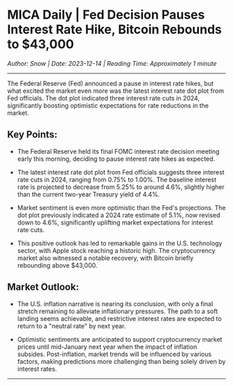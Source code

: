 # MICA Daily | Fed Decision Pauses Interest Rate Hike, Bitcoin Rebounds to $43,000

*Author: Snow | Date: 2023-12-14 | Reading Time: Approximately 1 minute*

---

The Federal Reserve (Fed) announced a pause in interest rate hikes, but what excited the market even more was the latest interest rate dot plot from Fed officials. The dot plot indicated three interest rate cuts in 2024, significantly boosting optimistic expectations for rate reductions in the market.

## Key Points:

- The Federal Reserve held its final FOMC interest rate decision meeting early this morning, deciding to pause interest rate hikes as expected.

- The latest interest rate dot plot from Fed officials suggests three interest rate cuts in 2024, ranging from 0.75% to 1.00%. The baseline interest rate is projected to decrease from 5.25% to around 4.6%, slightly higher than the current two-year Treasury yield of 4.4%.

- Market sentiment is even more optimistic than the Fed's projections. The dot plot previously indicated a 2024 rate estimate of 5.1%, now revised down to 4.6%, significantly uplifting market expectations for interest rate cuts.

- This positive outlook has led to remarkable gains in the U.S. technology sector, with Apple stock reaching a historic high. The cryptocurrency market also witnessed a notable recovery, with Bitcoin briefly rebounding above $43,000.

## Market Outlook:

- The U.S. inflation narrative is nearing its conclusion, with only a final stretch remaining to alleviate inflationary pressures. The path to a soft landing seems achievable, and restrictive interest rates are expected to return to a "neutral rate" by next year.

- Optimistic sentiments are anticipated to support cryptocurrency market prices until mid-January next year when the impact of inflation subsides. Post-inflation, market trends will be influenced by various factors, making predictions more challenging than being solely driven by interest rates.

---
